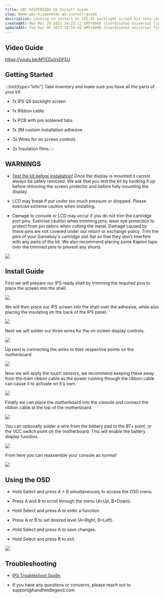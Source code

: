 ```yaml
---
title: GBC HISPEEDIDO Q5 Install Guide
slug: D84m-gbc-hispeedido-q5-install-guide
description: Looking to install an IPS Q5 backlight screen kit into your Gameboy console? This document provides detailed instructions, a video guide, and a list of necessary parts. Learn about potential LCD or console damage, testing the kit, and step-by-step install
createdAt: Mon Mar 20 2023 14:23:12 GMT+0000 (Coordinated Universal Time)
updatedAt: Tue Dec 05 2023 19:55:42 GMT+0000 (Coordinated Universal Time)
---
```


## Video Guide

<https://youtu.be/MTEDuVxDF5U>

## Getting Started

:::hint{type="info"}
Take inventory and make sure you have all the parts of your kit:



*   1x IPS Q5 backlight screen

*   1x Ribbon cable 

*   1x PCB with pre soldered tabs

*   1x 3M custom installation adhesive

*   3x Wires for on screen controls

*   2x Insulation films
:::

## WARNINGS

*   [Test the kit before installation!](https://www.youtube.com/watch?v=K6dhyXIUBT4) Once the display is mounted it cannot always be safely removed. We ask that you test the kit by hooking it up before removing the screen protector and before fully mounting the display.

*    LCD may break if put under too much pressure or dropped. Please exercise extreme caution when installing.

*   Damage to console or LCD may occur if you do not trim the cartridge port pins. Exercise caution when trimming pins, wear eye protection to protect from pin debris when cutting the metal. Damage caused by these pins are not covered under our return or exchange policy. Trim the pins of your Gameboy's cartridge slot flat so that they don't interfere with any parts of the kit. We also recommend placing some Kapton tape over the trimmed pins to prevent any shorts.

![](https://archbee.imgix.net/4P0AIthFXfgEtzXqkiUr0/nAt5uFJLqoSJm-LMwkRL__tvto6czmgwgoe1w24pllgcp-kje-0pfeza.png?auto=format&ixlib=react-9.1.1&w=856&h=481&dpr=1&q=75)

## Install Guide

&#x20;First we will prepare our IPS ready shell by trimming the required pins to place the screen into the shell.&#x20;

![](../../assets/ULD56_S-QR1zdBh5QdAlj_trim.jpg)

We will then place our IPS screen into the shell over the adhesive, while also placing the insulating on the back of the IPS panel.&#x20;

![](../../assets/w_6cjcs_cx3EWKUXIjnvj_3-insulating-film.jpg)

Next we will solder our three wires for the on screen display controls.&#x20;

![](../../assets/vxFnZh0D2wtIQjW3IWWyu_4-solder-wires.jpg)

Up next is connecting the wires to their respective points on the motherboard.&#x20;

![](../../assets/TfA99BNyoApDIIrj7qhqB_5-solder-to-motherboard.jpg)

Now we will apply the touch sensors, we recommend keeping these away from the main ribbon cable as the power running through the ribbon cable can cause it to activate on it's own.&#x20;

![](../../assets/lKTsoV2t2sZnCn839Cb_w_6-place-touch-sensors.jpg)

Finally we can place the motherboard into the console and connect the ribbon cable at the top of the motherboard.&#x20;

![](../../assets/oKEMEWFAX8gt8BgilHxLV_7-connect-ribbon-cable-.jpg)

You can optionally solder a wire from the battery pad to the BT+ point, or the VCC switch point on the motherboard. This will enable the battery display function.&#x20;

![](../../assets/-joosrouxdchUer6XsvXM_q5-hispeeed.jpg)

From here you can reassemble your console as normal!&#x20;

![](../../assets/I11JmZtuodXWcfTtYPO5l_gbc-hispeedido-q5-lcd-kit-install-guide00031806still008.jpg)

## Using the OSD

*   Hold Select and press A + B simultaneously to access the OSD menu.

*   Press A and B to scroll through the menu (A=Up, B=Down).

*   Hold Select and press A to enter a function.

*   Press A or B to set desired level (A=Right, B=Left).

*   Hold Select and press A to save changes.

*   Hold Select and press B to exit.

![](../../assets/aUEP0GU0WmJePY5MHdpBE_controls.jpg)

## Troubleshooting

*   [IPS Troubleshoot Guide.](https://wiki.handheldlegend.com/ips-troubleshooting-guide)

*   If you have any questions or concerns, please reach out to support\@handheldlegend.com

